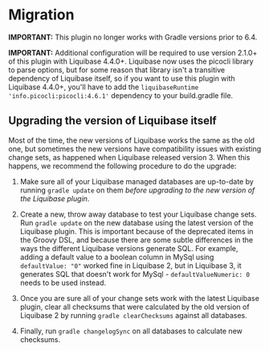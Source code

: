 # Migration

**IMPORTANT:** This plugin no longer works with Gradle versions prior to 6.4.

**IMPORTANT:** Additional configuration will be required to use version 2.1.0+ of this plugin with
Liquibase 4.4.0+.  Liquibase now uses the picocli library to parse options, but for some reason that
library isn't a transitive dependency of Liquibase itself, so if you want to use this plugin with
Liquibase 4.4.0+, you'll have to add the `liquibaseRuntime 'info.picocli:picocli:4.6.1'` dependency
to your build.gradle file.

## Upgrading the version of Liquibase itself

Most of the time, the new versions of Liquibase works the same as the old one, but sometimes the new
versions have compatibility issues with existing change sets, as happened when Liquibase released
version 3.  When this happens, we recommend the following procedure to do the upgrade:

1. Make sure all of your Liquibase managed databases are up-to-date by running `gradle update` on
   them *before upgrading to the new version of the Liquibase plugin*.

2. Create a new, throw away database to test your Liquibase change sets.  Run `gradle update` on the
   new database using the latest version of the Liquibase plugin.  This is important because of the
   deprecated items in the Groovy DSL, and because there are some subtle differences in the ways the
   different Liquibase versions generate SQL.  For example, adding a default value to a boolean
   column in MySql using `defaultValue: "0"` worked fine in Liquibase 2, but in Liquibase 3, it
   generates SQL that doesn't work for MySql - `defaultValueNumeric: 0` needs to be used instead.

3. Once you are sure all of your change sets work with the latest Liquibase plugin, clear all
   checksums that were calculated by the old version of Liquibase 2 by running
   `gradle clearChecksums` against all databases.

4. Finally, run `gradle changelogSync` on all databases to calculate new checksums.

